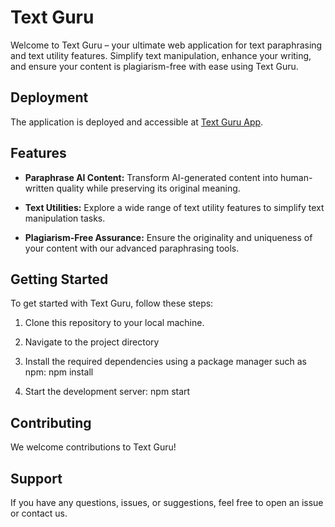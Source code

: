 # Text Guru

Welcome to Text Guru – your ultimate web application for text paraphrasing and text utility features. Simplify text manipulation, enhance your writing, and ensure your content is plagiarism-free with ease using Text Guru.

## Deployment

The application is deployed and accessible at [Text Guru App](https://text-guru.netlify.app/).


## Features

- **Paraphrase AI Content:** Transform AI-generated content into human-written quality while preserving its original meaning.
  
- **Text Utilities:** Explore a wide range of text utility features to simplify text manipulation tasks.

- **Plagiarism-Free Assurance:** Ensure the originality and uniqueness of your content with our advanced paraphrasing tools.

## Getting Started

To get started with Text Guru, follow these steps:

1. Clone this repository to your local machine.

2. Navigate to the project directory
3. Install the required dependencies using a package manager such as npm: npm install
4. Start the development server: npm start

## Contributing
We welcome contributions to Text Guru! 

## Support
If you have any questions, issues, or suggestions, feel free to open an issue or contact us.
